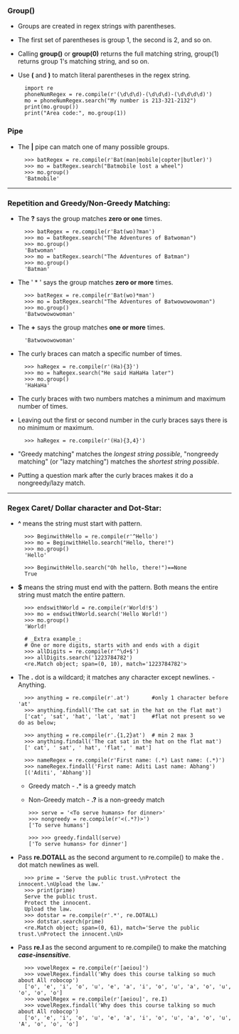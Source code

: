 ### Group()

- Groups are created in regex strings with parentheses.
- The first set of parentheses is group 1, the second is 2, and so on.
- Calling **group()** or **group(0)** returns the full matching string, group(1) returns group 1's matching string, and so on.
- Use **\(** and **\)** to match literal parentheses in the regex string.

        import re
        phoneNumRegex = re.compile(r'(\d\d\d)-(\d\d\d)-(\d\d\d\d)')
        mo = phoneNumRegex.search("My number is 213-321-2132")
        print(mo.group())
        print("Area code:", mo.group(1))

### Pipe

- The **|** pipe can match one of many possible groups.

        >>> batRegex = re.compile(r'Bat(man|mobile|copter|butler)')
        >>> mo = batRegex.search("Batmobile lost a wheel")
        >>> mo.group()
        'Batmobile'

----------------------------------------------------------
### Repetition and Greedy/Non-Greedy Matching:

- The **?** says the group matches **zero or one** times.

        >>> batRegex = re.compile(r'Bat(wo)?man')
        >>> mo = batRegex.search("The Adventures of Batwoman")
        >>> mo.group()
        'Batwoman'
        >>> mo = batRegex.search("The Adventures of Batman")
        >>> mo.group()
        'Batman'

- The ' * ' says the group matches **zero or more** times.

        >>> batRegex = re.compile(r'Bat(wo)*man')
        >>> mo = batRegex.search("The Adventures of Batwowowowoman")
        >>> mo.group()
        'Batwowowowoman'

- The **+** says the group matches **one or more** times.

        'Batwowowowoman'

- The curly braces can match a specific number of times.

        >>> haRegex = re.compile(r'(Ha){3}')
        >>> mo = haRegex.search("He said HaHaHa later")
        >>> mo.group()
        'HaHaHa'

- The curly braces with two numbers matches a minimum and maximum number of times.

- Leaving out the first or second number in the curly braces says there is no minimum or maximum.

        >>> haRegex = re.compile(r'(Ha){3,4}')

- "Greedy matching" matches the *longest string possible*, "nongreedy matching" (or "lazy matching") matches the *shortest string possible*.

- Putting a question mark after the curly braces makes it do a nongreedy/lazy match.

----------------------------------------------------------
### Regex Caret/ Dollar character and Dot-Star:

- **^** means the string must start with pattern.

        >>> BeginwithHello = re.compile(r'^Hello')
        >>> mo = BeginwithHello.search("Hello, there!") 
        >>> mo.group()
        'Hello'

        >>> BeginwithHello.search("Oh hello, there!")==None 
        True

- **$** means the string must end with the pattern. Both means the entire string must match the entire pattern.

        >>> endswithWorld = re.compile(r'World!$')
        >>> mo = endswithWorld.search('Hello World!')
        >>> mo.group()
        'World!

        # _Extra example_:
        # One or more digits, starts with and ends with a digit
        >>> allDigits = re.compile(r'^\d+$')
        >>> allDigits.search('1223784782')
        <re.Match object; span=(0, 10), match='1223784782'>

- The **.** dot is a wildcard; it matches any character except newlines. - Anything.

        >>> anything = re.compile(r'.at')       #only 1 character before 'at'
        >>> anything.findall('The cat sat in the hat on the flat mat')
        ['cat', 'sat', 'hat', 'lat', 'mat']     #flat not present so we do as below;

        >>> anything = re.compile(r'.{1,2}at')  # min 2 max 3
        >>> anything.findall('The cat sat in the hat on the flat mat')
        [' cat', ' sat', ' hat', 'flat', ' mat']

        >>> nameRegex = re.compile(r'First name: (.*) Last name: (.*)')
        >>> nameRegex.findall('First name: Aditi Last name: Abhang')
        [('Aditi', 'Abhang')]

  - Greedy match - **.*** is a greedy match
  - Non-Greedy match - **.?** is a non-greedy match

        >>> serve = '<To serve humans> for dinner>'
        >>> nongreedy = re.compile(r'<(.*?)>')
        ['To serve humans']

        >>> >>> greedy.findall(serve)
        ['To serve humans> for dinner']

- Pass **re.DOTALL** as the second argument to re.compile() to make the . dot match newlines as well.

        >>> prime = 'Serve the public trust.\nProtect the innocent.\nUpload the law.'
        >>> print(prime)
        Serve the public trust.
        Protect the innocent.
        Upload the law.
        >>> dotstar = re.compile(r'.*', re.DOTALL)
        >>> dotstar.search(prime)
        <re.Match object; span=(0, 61), match='Serve the public trust.\nProtect the innocent.\nU>

- Pass **re.I** as the second argument to re.compile() to make the matching ***case-insensitive***.

        >>> vowelRegex = re.compile(r'[aeiou]')
        >>> vowelRegex.findall('Why does this course talking so much about All robocop')
        ['o', 'e', 'i', 'o', 'u', 'e', 'a', 'i', 'o', 'u', 'a', 'o', 'u', 'o', 'o', 'o']
        >>> vowelRegex = re.compile(r'[aeiou]', re.I)
        >>> vowelRegex.findall('Why does this course talking so much about All robocop')
        ['o', 'e', 'i', 'o', 'u', 'e', 'a', 'i', 'o', 'u', 'a', 'o', 'u', 'A', 'o', 'o', 'o']